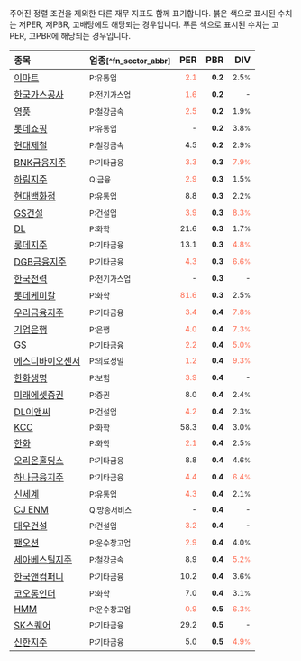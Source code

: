 주어진 정렬 조건을 제외한 다른 재무 지표도 함께 표기합니다. 붉은 색으로 표시된 수치는 저PER, 저PBR, 고배당에도 해당되는 경우입니다. 푸른 색으로 표시된 수치는 고PER, 고PBR에 해당되는 경우입니다.

| **종목** | **업종**<small>[^fn_sector_abbr]</small> | **PER** | **PBR** | **DIV** |
| :--- | :--- | --: | --: | --: |
| [이마트](/139480/) | <small>P:유통업</small> | <small><span style="color:tomato">2.1</span></small> | <small>**0.2**</small> | <small>2.5<small>%</small></small> |
| [한국가스공사](/036460/) | <small>P:전기가스업</small> | <small><span style="color:tomato">1.6</span></small> | <small>**0.2**</small> | <small>-</small> |
| [영풍](/000670/) | <small>P:철강금속</small> | <small><span style="color:tomato">2.5</span></small> | <small>**0.2**</small> | <small>1.9<small>%</small></small> |
| [롯데쇼핑](/023530/) | <small>P:유통업</small> | <small>-</small> | <small>**0.2**</small> | <small>3.8<small>%</small></small> |
| [현대제철](/004020/) | <small>P:철강금속</small> | <small>4.5</small> | <small>**0.2**</small> | <small>2.9<small>%</small></small> |
| [BNK금융지주](/138930/) | <small>P:기타금융</small> | <small><span style="color:tomato">3.3</span></small> | <small>**0.3**</small> | <small><span style="color:tomato">7.9<small>%</small></span></small> |
| [하림지주](/003380/) | <small>Q:금융</small> | <small><span style="color:tomato">2.9</span></small> | <small>**0.3**</small> | <small>1.5<small>%</small></small> |
| [현대백화점](/069960/) | <small>P:유통업</small> | <small>8.8</small> | <small>**0.3**</small> | <small>2.2<small>%</small></small> |
| [GS건설](/006360/) | <small>P:건설업</small> | <small><span style="color:tomato">3.9</span></small> | <small>**0.3**</small> | <small><span style="color:tomato">8.3<small>%</small></span></small> |
| [DL](/000210/) | <small>P:화학</small> | <small>21.6</small> | <small>**0.3**</small> | <small>1.7<small>%</small></small> |
| [롯데지주](/004990/) | <small>P:기타금융</small> | <small>13.1</small> | <small>**0.3**</small> | <small><span style="color:tomato">4.8<small>%</small></span></small> |
| [DGB금융지주](/139130/) | <small>P:기타금융</small> | <small><span style="color:tomato">4.3</span></small> | <small>**0.3**</small> | <small><span style="color:tomato">6.6<small>%</small></span></small> |
| [한국전력](/015760/) | <small>P:전기가스업</small> | <small>-</small> | <small>**0.3**</small> | <small>-</small> |
| [롯데케미칼](/011170/) | <small>P:화학</small> | <small><span style="color:tomato">81.6</span></small> | <small>**0.3**</small> | <small>2.5<small>%</small></small> |
| [우리금융지주](/316140/) | <small>P:기타금융</small> | <small><span style="color:tomato">3.4</span></small> | <small>**0.4**</small> | <small><span style="color:tomato">7.8<small>%</small></span></small> |
| [기업은행](/024110/) | <small>P:은행</small> | <small><span style="color:tomato">4.0</span></small> | <small>**0.4**</small> | <small><span style="color:tomato">7.3<small>%</small></span></small> |
| [GS](/078930/) | <small>P:기타금융</small> | <small><span style="color:tomato">2.2</span></small> | <small>**0.4**</small> | <small><span style="color:tomato">5.0<small>%</small></span></small> |
| [에스디바이오센서](/137310/) | <small>P:의료정밀</small> | <small><span style="color:tomato">1.2</span></small> | <small>**0.4**</small> | <small><span style="color:tomato">9.3<small>%</small></span></small> |
| [한화생명](/088350/) | <small>P:보험</small> | <small><span style="color:tomato">3.9</span></small> | <small>**0.4**</small> | <small>-</small> |
| [미래에셋증권](/006800/) | <small>P:증권</small> | <small>8.0</small> | <small>**0.4**</small> | <small>2.4<small>%</small></small> |
| [DL이앤씨](/375500/) | <small>P:건설업</small> | <small><span style="color:tomato">4.2</span></small> | <small>**0.4**</small> | <small>2.3<small>%</small></small> |
| [KCC](/002380/) | <small>P:화학</small> | <small>58.3</small> | <small>**0.4**</small> | <small>3.0<small>%</small></small> |
| [한화](/000880/) | <small>P:화학</small> | <small><span style="color:tomato">2.1</span></small> | <small>**0.4**</small> | <small>2.5<small>%</small></small> |
| [오리온홀딩스](/001800/) | <small>P:기타금융</small> | <small>8.8</small> | <small>**0.4**</small> | <small>4.6<small>%</small></small> |
| [하나금융지주](/086790/) | <small>P:기타금융</small> | <small><span style="color:tomato">4.4</span></small> | <small>**0.4**</small> | <small><span style="color:tomato">6.4<small>%</small></span></small> |
| [신세계](/004170/) | <small>P:유통업</small> | <small><span style="color:tomato">4.3</span></small> | <small>**0.4**</small> | <small>2.1<small>%</small></small> |
| [CJ ENM](/035760/) | <small>Q:방송서비스</small> | <small>-</small> | <small>**0.4**</small> | <small>-</small> |
| [대우건설](/047040/) | <small>P:건설업</small> | <small><span style="color:tomato">3.2</span></small> | <small>**0.4**</small> | <small>-</small> |
| [팬오션](/028670/) | <small>P:운수창고업</small> | <small><span style="color:tomato">2.9</span></small> | <small>**0.4**</small> | <small>4.0<small>%</small></small> |
| [세아베스틸지주](/001430/) | <small>P:철강금속</small> | <small>8.9</small> | <small>**0.4**</small> | <small><span style="color:tomato">5.2<small>%</small></span></small> |
| [한국앤컴퍼니](/000240/) | <small>P:기타금융</small> | <small>10.2</small> | <small>**0.4**</small> | <small>3.6<small>%</small></small> |
| [코오롱인더](/120110/) | <small>P:화학</small> | <small>7.0</small> | <small>**0.4**</small> | <small>3.1<small>%</small></small> |
| [HMM](/011200/) | <small>P:운수창고업</small> | <small><span style="color:tomato">0.9</span></small> | <small>**0.5**</small> | <small><span style="color:tomato">6.3<small>%</small></span></small> |
| [SK스퀘어](/402340/) | <small>P:기타금융</small> | <small>29.2</small> | <small>**0.5**</small> | <small>-</small> |
| [신한지주](/055550/) | <small>P:기타금융</small> | <small>5.0</small> | <small>**0.5**</small> | <small><span style="color:tomato">4.9<small>%</small></span></small> |